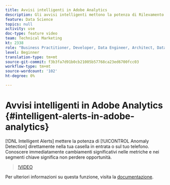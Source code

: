 ```yaml
---
title: Avvisi intelligenti in Adobe Analytics
description: Gli avvisi intelligenti mettono la potenza di Rilevamento delle anomalie direttamente nella casella in entrata o sul telefono. Conoscere immediatamente cambiamenti significativi nelle metriche e nei segmenti chiave significa non perdere opportunità.
feature: Data Science
topics: null
activity: use
doc-type: feature video
team: Technical Marketing
kt: 2338
role: "Business Practitioner, Developer, Data Engineer, Architect, Data Architect, Administrator, Leader"
level: Beginner
translation-type: tm+mt
source-git-commit: f3b3fa7d91b0cb21005b57768ca23ed6700fcc03
workflow-type: tm+mt
source-wordcount: '102'
ht-degree: 0%

---
```



# Avvisi intelligenti in Adobe Analytics {#intelligent-alerts-in-adobe-analytics}

[!DNL Intelligent Alerts] mettere la potenza di  [!UICONTROL Anomaly Detection] direttamente nella tua casella in entrata o sul tuo telefono. Conoscere immediatamente cambiamenti significativi nelle metriche e nei segmenti chiave significa non perdere opportunità.

>[!VIDEO](https://video.tv.adobe.com/v/25446/?quality=12)

Per ulteriori informazioni su questa funzione, visita la [documentazione](https://marketing.adobe.com/resources/help/en_US/analytics/analysis-workspace/intellligent_alerts.html).
